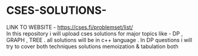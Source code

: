 # CSES-SOLUTIONS-
LINK TO WEBSITE - https://cses.fi/problemset/list/  
In this repository i will upload cses solutions for major topics like - DP , GRAPH , TREE . all solutions will be in c++ language . In DP questions i will try to cover both techniques solutions memoization &amp; tabulation both
